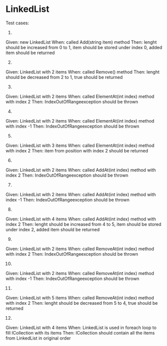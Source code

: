 # LinkedList

Test cases:

1.
Given: new LinkedList
When: called Add(string item) method
Then: lenght should be increased from 0 to 1, item should be stored under index 0, added item should be returned

2.
Given: LinkedList with 2 items
When: called Remove() method
Then: lenght should be decreased from 2 to 1, true should be returned

3.
Given: LinkedList with 2 items
When: called ElementAt(int index) method with index 2
Then: IndexOutOfRangeexception should be thrown

4. 
Given: LinkedList with 2 items
When: called ElementAt(int index) method with index -1
Then: IndexOutOfRangeexception should be thrown

5.
Given: LinkedList with 3 items
When: called ElementAt(int index) method with index 2
Then: item from position with index 2 should be returned

6.
Given: LinkedList with 2 items
When: called AddAt(int index) method with index 2
Then: IndexOutOfRangeexception should be thrown

7. 
Given: LinkedList with 2 items
When: called AddAt(int index) method with index -1
Then: IndexOutOfRangeexception should be thrown

8.
Given: LinkedList with 4 items
When: called AddAt(int index) method with index 2
Then: lenght should be increased from 4 to 5, item should be stored under index 2, added item should be returned

9.
Given: LinkedList with 2 items
When: called RemoveAt(int index) method with index 2
Then: IndexOutOfRangeexception should be thrown

10. 
Given: LinkedList with 2 items
When: called RemoveAt(int index) method with index -1
Then: IndexOutOfRangeexception should be thrown

11.
Given: LinkedList with 5 items
When: called RemoveAt(int index) method with index 2
Then: lenght should be decreased from 5 to 4, true should be returned

12.
Given: LinkedList with 4 items
When: LinkedList is used in foreach loop to fill ICollection with its items
Then: ICollection should contain all the items from LinkedList in original order

